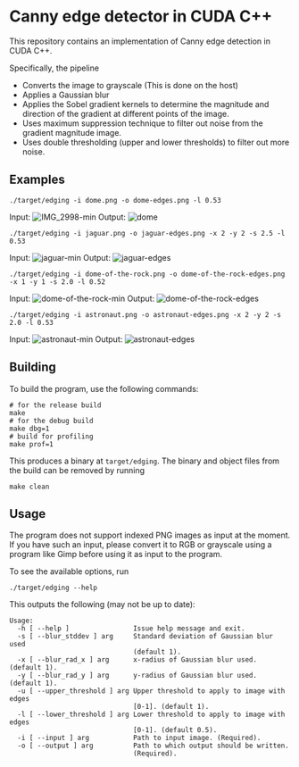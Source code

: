 # Canny edge detector in CUDA C++

This repository contains an implementation of Canny edge detection in CUDA C++.

Specifically, the pipeline
- Converts the image to grayscale (This is done on the host)
- Applies a Gaussian blur
- Applies the Sobel gradient kernels to determine the magnitude and direction of the gradient at different points of the image.
- Uses maximum suppression technique to filter out noise from the gradient magnitude image.
- Uses double thresholding (upper and lower thresholds) to filter out more noise. 

## Examples

```{sh}
./target/edging -i dome.png -o dome-edges.png -l 0.53
```

Input:
![IMG_2998-min](https://github.com/MarkMizzi/gpu-edge-detection/assets/88614379/0b006f7d-e676-45f2-8414-f27839d1f415)
Output:
![dome](https://github.com/MarkMizzi/gpu-edge-detection/assets/88614379/27ee148d-94f8-4149-9bc6-31abd002c953)

```{sh}
./target/edging -i jaguar.png -o jaguar-edges.png -x 2 -y 2 -s 2.5 -l 0.53
```

Input:
![jaguar-min](https://github.com/MarkMizzi/gpu-edge-detection/assets/88614379/9123fd20-7bcb-4f52-a0bb-b920c727d5a7)
Output:
![jaguar-edges](https://github.com/MarkMizzi/gpu-edge-detection/assets/88614379/3b46a240-513e-43ad-aba8-58e122a33324)

```{sh}
./target/edging -i dome-of-the-rock.png -o dome-of-the-rock-edges.png -x 1 -y 1 -s 2.0 -l 0.52
```

Input:
![dome-of-the-rock-min](https://github.com/MarkMizzi/gpu-edge-detection/assets/88614379/9afa7ca6-630a-4a24-be03-e86d315cfa5c)
Output:
![dome-of-the-rock-edges](https://github.com/MarkMizzi/gpu-edge-detection/assets/88614379/59a9696a-d152-4382-8995-d8e458f1abf2)

```{sh}
./target/edging -i astronaut.png -o astronaut-edges.png -x 2 -y 2 -s 2.0 -l 0.53
```

Input:
![astronaut-min](https://github.com/MarkMizzi/gpu-edge-detection/assets/88614379/96fe513e-0f56-47ce-b524-616ce1e978d7)
Output:
![astronaut-edges](https://github.com/MarkMizzi/gpu-edge-detection/assets/88614379/1875f905-6122-4c97-82ef-502e689c13d4)

## Building

To build the program, use the following commands:
```{sh}
# for the release build
make
# for the debug build
make dbg=1
# build for profiling
make prof=1
```

This produces a binary at `target/edging`. The binary and object files from the build can be removed by running
```{bash}
make clean
```

## Usage

The program does not support indexed PNG images as input at the moment. 
If you have such an input, please convert it to RGB or grayscale using a program like Gimp before using it as input to the program.

To see the available options, run
```{sh}
./target/edging --help
```

This outputs the following (may not be up to date):
```{text}
Usage:
  -h [ --help ]                Issue help message and exit.
  -s [ --blur_stddev ] arg     Standard deviation of Gaussian blur used 
                               (default 1).
  -x [ --blur_rad_x ] arg      x-radius of Gaussian blur used. (default 1).
  -y [ --blur_rad_y ] arg      y-radius of Gaussian blur used. (default 1).
  -u [ --upper_threshold ] arg Upper threshold to apply to image with edges 
                               [0-1]. (default 1).
  -l [ --lower_threshold ] arg Lower threshold to apply to image with edges 
                               [0-1]. (default 0.5).
  -i [ --input ] arg           Path to input image. (Required).
  -o [ --output ] arg          Path to which output should be written. 
                               (Required).
```

